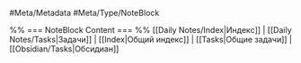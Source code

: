 #Meta/Metadata #Meta/Type/NoteBlock

%% === NoteBlock Content === %%
[[Daily Notes/Index|Индекс]] | [[Daily Notes/Tasks|Задачи]] | [[Index|Общий индекс]] | [[Tasks|Общие задачи]] | [[Obsidian/Tasks|Обсидиан]]